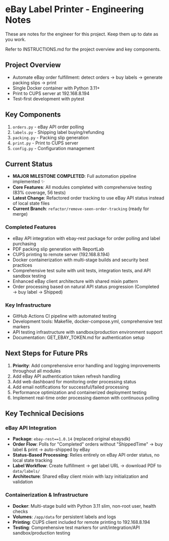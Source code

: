 # eBay Label Printer - Engineering Notes

These are notes for the engineer for this project. Keep them up to date as you work.

Refer to INSTRUCTIONS.md for the project overview and key components.

## Project Overview
- Automate eBay order fulfillment: detect orders → buy labels → generate packing slips → print
- Single Docker container with Python 3.11+
- Print to CUPS server at 192.168.8.194
- Test-first development with pytest

## Key Components
1. `orders.py` - eBay API order polling
2. `labels.py` - Shipping label buying/refunding  
3. `packing.py` - Packing slip generation
4. `print.py` - Print to CUPS server
5. `config.py` - Configuration management

## Current Status
- **MAJOR MILESTONE COMPLETED**: Full automation pipeline implemented ✨
- **Core Features**: All modules completed with comprehensive testing (83% coverage, 56 tests)
- **Latest Change**: Refactored order tracking to use eBay API status instead of local state files
- **Current Branch**: `refactor/remove-seen-order-tracking` (ready for merge)

### Completed Features
- eBay API integration with ebay-rest package for order polling and label purchasing
- PDF packing slip generation with ReportLab
- CUPS printing to remote server (192.168.8.194)
- Docker containerization with multi-stage builds and security best practices
- Comprehensive test suite with unit tests, integration tests, and API sandbox testing
- Enhanced eBay client architecture with shared mixin pattern
- Order processing based on natural API status progression (Completed → buy label → Shipped)

### Key Infrastructure
- GitHub Actions CI pipeline with automated testing
- Development tools: Makefile, docker-compose.yml, comprehensive test markers
- API testing infrastructure with sandbox/production environment support
- Documentation: GET_EBAY_TOKEN.md for authentication setup

## Next Steps for Future PRs
1. **Priority**: Add comprehensive error handling and logging improvements throughout all modules
2. Add eBay API authentication token refresh handling  
3. Add web dashboard for monitoring order processing status
4. Add email notifications for successful/failed processing
5. Performance optimization and containerized deployment testing
6. Implement real-time order processing daemon with continuous polling

## Key Technical Decisions

### eBay API Integration
- **Package**: `ebay-rest==1.0.14` (replaced original ebaysdk)
- **Order Flow**: Polls for "Completed" orders without "ShippedTime" → buy label & print → auto-shipped by eBay
- **Status-Based Processing**: Relies entirely on eBay API order status, no local state tracking
- **Label Workflow**: Create fulfillment → get label URL → download PDF to `data/labels/`
- **Architecture**: Shared eBay client mixin with lazy initialization and validation

### Containerization & Infrastructure
- **Docker**: Multi-stage build with Python 3.11 slim, non-root user, health checks
- **Volumes**: `/app/data` for persistent labels and logs
- **Printing**: CUPS client included for remote printing to 192.168.8.194
- **Testing**: Comprehensive test markers for unit/integration/API sandbox/production testing
